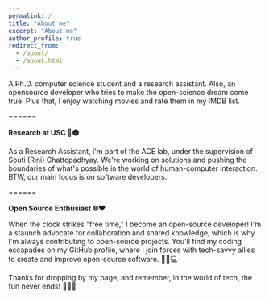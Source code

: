 ```yaml
---
permalink: /
title: "About me"
excerpt: "About me"
author_profile: true
redirect_from: 
  - /about/
  - /about.html
---
```


A Ph.D. computer science student and a research assistant. Also, an opensource developer who tries to make the open-science dream come true. Plus that, I enjoy watching movies and rate them in my IMDB list.

======

**Research at USC 🔴🟡**

As a Research Assistant, I'm part of the ACE lab, under the supervision of Souti (Rini) Chattopadhyay. We're working on solutions and pushing the boundaries of what's possible in the world of human-computer interaction. BTW, our main focus is on software developers.

======

**Open Source Enthusiast 🌐❤️**

When the clock strikes "free time," I become an open-source developer! I'm a staunch advocate for collaboration and shared knowledge, which is why I'm always contributing to open-source projects. You'll find my coding escapades on my GitHub profile, where I join forces with tech-savvy allies to create and improve open-source software. 🦸‍♂️💻


Thanks for dropping by my page, and remember, in the world of tech, the fun never ends! 🎉🚀🤓
